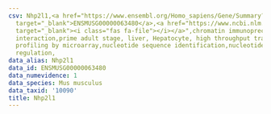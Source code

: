 ```yaml
---
csv: Nhp2l1,<a href="https://www.ensembl.org/Homo_sapiens/Gene/Summary?db=core;g=ENSMUSG00000063480"
  target="_blank">ENSMUSG00000063480</a>,<a href="https://www.ncbi.nlm.nih.gov/pubmed/23834426"
  target="_blank"><i class="fas fa-file"></i></a>",chromatin immunoprecipitation assay,direct
  interaction,prime adult stage, liver, Hepatocyte, high throughput transcription
  profiling by microarray,nucleotide sequence identification,nucleotide sequence identification,transcriptional
  regulation,
data_alias: Nhp2l1
data_id: ENSMUSG00000063480
data_numevidence: 1
data_species: Mus musculus
data_taxid: '10090'
title: Nhp2l1
---
```

